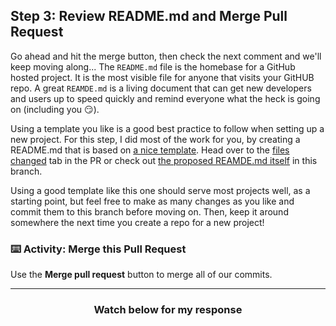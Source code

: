 
## Step 3: Review README.md and Merge Pull Request 

Go ahead and hit the merge button, then check the next comment and we'll keep moving along...
The `README.md` file is the homebase for a GitHub hosted project.  It is the most visible file for anyone
that visits your GitHUB repo.  A great `REAMDE.md` is a living document that can get new developers and users up to speed quickly and remind everyone what the heck is going on (including you :smirk:).

Using a template you like is a good best practice to follow when setting up a new project.  For this step, I did most of the work for you, by creating a README.md that is based on [a nice template](https://github.com/othneildrew/Best-README-Template).  Head over to the [files changed]({{files_changed_tab}}) tab 
in the PR or check out [the proposed REAMDE.md itself]({{readme_link}}) in this branch.

Using a good template like this one should serve most projects well, as a starting point, but feel free to make as many changes as you like and commit them to this branch before moving on.  Then, keep it around somewhere the next time you create a repo for a new project!

### :keyboard: Activity: Merge this Pull Request

Use the **Merge pull request** button to merge all of our commits.

<hr>
<h3 align="center">Watch below for my response</h3>
